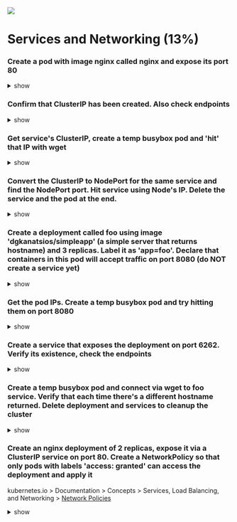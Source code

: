 ![](https://gaforgithub.azurewebsites.net/api?repo=CKAD-exercises/services&empty)
# Services and Networking (13%)

### Create a pod with image nginx called nginx and expose its port 80

<details><summary>show</summary>
<p>

```bash
kubectl run nginx --image=nginx --restart=Never --port=80 --expose
# observe that a pod as well as a service are created
```

</p>
</details>


### Confirm that ClusterIP has been created. Also check endpoints

<details><summary>show</summary>
<p>

```bash
kubectl get svc nginx # services
kubectl get ep # endpoints
```

</p>
</details>

### Get service's ClusterIP, create a temp busybox pod and 'hit' that IP with wget

<details><summary>show</summary>
<p>

```bash
kubectl get svc nginx # get the IP (something like 10.108.93.130)
kubectl run busybox --rm --image=busybox -it --restart=Never -- sh
wget -O- IP:80
exit
```

</p>
or
<p>

```bash
SVCIP=$(kubectl get svc nginx --template={{.spec.clusterIP}}) # get the IP (something like 10.108.93.130)
kubectl run busybox --rm --image=busybox -it --restart=Never --env="IP=$SVCIP" -- /bin/sh -c 'wget -O- $IP:80 --timeout 2'
# Tip: --timeout is optional, but it helps to get answer more quickly when connection fails (in seconds vs minutes)
```

</p>
</details>

### Convert the ClusterIP to NodePort for the same service and find the NodePort port. Hit service using Node's IP. Delete the service and the pod at the end.

<details><summary>show</summary>
<p>

```bash
kubectl edit svc nginx
```

```yaml
apiVersion: v1
kind: Service
metadata:
  creationTimestamp: 2018-06-25T07:55:16Z
  name: nginx
  namespace: default
  resourceVersion: "93442"
  selfLink: /api/v1/namespaces/default/services/nginx
  uid: 191e3dac-784d-11e8-86b1-00155d9f663c
spec:
  clusterIP: 10.97.242.220
  ports:
  - port: 80
    protocol: TCP
    targetPort: 80
  selector:
    run: nginx
  sessionAffinity: None
  type: NodePort # change cluster IP to nodeport
status:
  loadBalancer: {}
```

or

```bash
kubectl patch svc nginx -p '{"spec":{"type":"NodePort"}}' 
```

```bash
kubectl get svc
```

```
# result:
NAME         TYPE        CLUSTER-IP       EXTERNAL-IP   PORT(S)        AGE
kubernetes   ClusterIP   10.96.0.1        <none>        443/TCP        1d
nginx        NodePort    10.107.253.138   <none>        80:31931/TCP   3m
```

```bash
wget -O- NODE_IP:31931 # if you're using Kubernetes with Docker for Windows/Mac, try 127.0.0.1
#if you're using minikube, try minikube ip, then get the node ip such as 192.168.99.117
```

```bash
kubectl delete svc nginx # Deletes the service
kubectl delete pod nginx # Deletes the pod
```
</p>
</details>

### Create a deployment called foo using image 'dgkanatsios/simpleapp' (a simple server that returns hostname) and 3 replicas. Label it as 'app=foo'. Declare that containers in this pod will accept traffic on port 8080 (do NOT create a service yet)

<details><summary>show</summary>
<p>

```bash
kubectl create deploy foo --image=dgkanatsios/simpleapp --port=8080 --replicas=3
```
</p>
</details>

### Get the pod IPs. Create a temp busybox pod and try hitting them on port 8080

<details><summary>show</summary>
<p>


```bash
kubectl get pods -l app=foo -o wide # 'wide' will show pod IPs
kubectl run busybox --image=busybox --restart=Never -it --rm -- sh
wget -O- POD_IP:8080 # do not try with pod name, will not work
# try hitting all IPs to confirm that hostname is different
exit
# or
kubectl get po -o wide -l app=foo | awk '{print $6}' | grep -v IP | xargs -L1 -I '{}' kubectl run --rm -ti tmp --restart=Never --image=busybox -- wget -O- http://\{\}:8080
```

</p>
</details>

### Create a service that exposes the deployment on port 6262. Verify its existence, check the endpoints

<details><summary>show</summary>
<p>


```bash
kubectl expose deploy foo --port=6262 --target-port=8080
kubectl get service foo # you will see ClusterIP as well as port 6262
kubectl get endpoints foo # you will see the IPs of the three replica nodes, listening on port 8080
```

</p>
</details>

### Create a temp busybox pod and connect via wget to foo service. Verify that each time there's a different hostname returned. Delete deployment and services to cleanup the cluster

<details><summary>show</summary>
<p>

```bash
kubectl get svc # get the foo service ClusterIP
kubectl run busybox --image=busybox -it --rm --restart=Never -- sh
wget -O- foo:6262 # DNS works! run it many times, you'll see different pods responding
wget -O- SERVICE_CLUSTER_IP:6262 # ClusterIP works as well
# you can also kubectl logs on deployment pods to see the container logs
kubectl delete svc foo
kubectl delete deploy foo
```

</p>
</details>

### Create an nginx deployment of 2 replicas, expose it via a ClusterIP service on port 80. Create a NetworkPolicy so that only pods with labels 'access: granted' can access the deployment and apply it

kubernetes.io > Documentation > Concepts > Services, Load Balancing, and Networking > [Network Policies](https://kubernetes.io/docs/concepts/services-networking/network-policies/)

<details><summary>show</summary>
<p>

```bash
kubectl create deployment nginx --image=nginx --replicas=2
kubectl expose deployment nginx --port=80

kubectl describe svc nginx # see the 'app=nginx' selector for the pods
# or
kubectl get svc nginx -o yaml

vi policy.yaml
```

```YAML
kind: NetworkPolicy
apiVersion: networking.k8s.io/v1
metadata:
  name: access-nginx # pick a name
spec:
  podSelector:
    matchLabels:
      app: nginx # selector for the pods
  ingress: # allow ingress traffic
  - from:
    - podSelector: # from pods
        matchLabels: # with this label
          access: granted
```

```bash
# Create the NetworkPolicy
kubectl create -f policy.yaml

# Check if the Network Policy has been created correctly
# make sure that your cluster's network provider supports Network Policy (https://kubernetes.io/docs/tasks/administer-cluster/declare-network-policy/#before-you-begin)
kubectl run busybox --image=busybox --rm -it --restart=Never -- wget -O- http://nginx:80 --timeout 2                          # This should not work. --timeout is optional here. But it helps to get answer more quickly (in seconds vs minutes)
kubectl run busybox --image=busybox --rm -it --restart=Never --labels=access=granted -- wget -O- http://nginx:80 --timeout 2  # This should be fine
```

</p>
</details>
